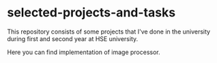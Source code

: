 # selected-projects-and-tasks
This repository consists of some projects that I've done in the university during first and second year at HSE university.

Here you can find implementation of image processor.
